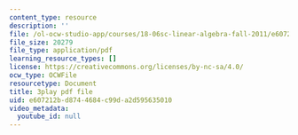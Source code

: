 ```yaml
---
content_type: resource
description: ''
file: /ol-ocw-studio-app/courses/18-06sc-linear-algebra-fall-2011/e607212bd8744684c99da2d595635010_h0m2tsmSPTI.pdf
file_size: 20279
file_type: application/pdf
learning_resource_types: []
license: https://creativecommons.org/licenses/by-nc-sa/4.0/
ocw_type: OCWFile
resourcetype: Document
title: 3play pdf file
uid: e607212b-d874-4684-c99d-a2d595635010
video_metadata:
  youtube_id: null
---
```

